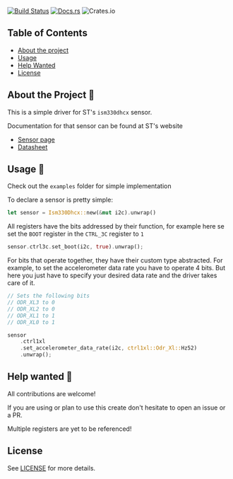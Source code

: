 [![Build Status](https://github.com/sousandrei/ism330dhcx/workflows/Main/badge.svg)](https://github.com/sousandrei/ism330dhcx/actions)
[![Docs.rs](https://docs.rs/ism330dhcx/badge.svg)](https://docs.rs/ism330dhcx)
![Crates.io](https://img.shields.io/crates/v/ism330dhcx)

## Table of Contents

- [About the project](#about)
- [Usage](#usage)
- [Help Wanted](#help-wanted)
- [License](#license)

## <a name="about"></a> About the Project 📃

This is a simple driver for ST's `ism330dhcx` sensor.

Documentation for that sensor can be found at ST's website

- [Sensor page](https://www.st.com/en/mems-and-sensors/ism330dhcx.html)
- [Datasheet](https://www.st.com/resource/en/datasheet/ism330dhcx.pdf)

## <a name="usage"></a> Usage 👀

Check out the `examples` folder for simple implementation

To declare a sensor is pretty simple:

```rust
let sensor = Ism330Dhcx::new(&mut i2c).unwrap()
```

All registers have the bits addressed by their function, for example here se set the `BOOT` register in the `CTRL_3C` register to `1`

```rust
sensor.ctrl3c.set_boot(i2c, true).unwrap();
```

For bits that operate together, they have their custom type abstracted. For example, to set the accelerometer data rate you have to operate 4 bits. But here you just have to specify your desired data rate and the driver takes care of it.

```rust
// Sets the following bits
// ODR_XL3 to 0
// ODR_XL2 to 0
// ODR_XL1 to 1
// ODR_XL0 to 1

sensor
    .ctrl1xl
    .set_accelerometer_data_rate(i2c, ctrl1xl::Odr_Xl::Hz52)
    .unwrap();
```

## <a name="help-wanted"></a> Help wanted 🤝

All contributions are welcome!

If you are using or plan to use this create don't hesitate to open an issue or a PR.

Multiple registers are yet to be referenced!

## <a name="license"></a> License

See [LICENSE](https://github.com/sousandrei/firesquid/blob/master/LICENSE) for more details.
